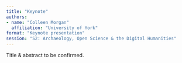 ```yaml
---
title: "Keynote"
authors:
- name: "Colleen Morgan"
  affiliation: "University of York"
format: "Keynote presentation"
session: "S2: Archaeology, Open Science & the Digital Humanities"
---
```


Title & abstract to be confirmed.

